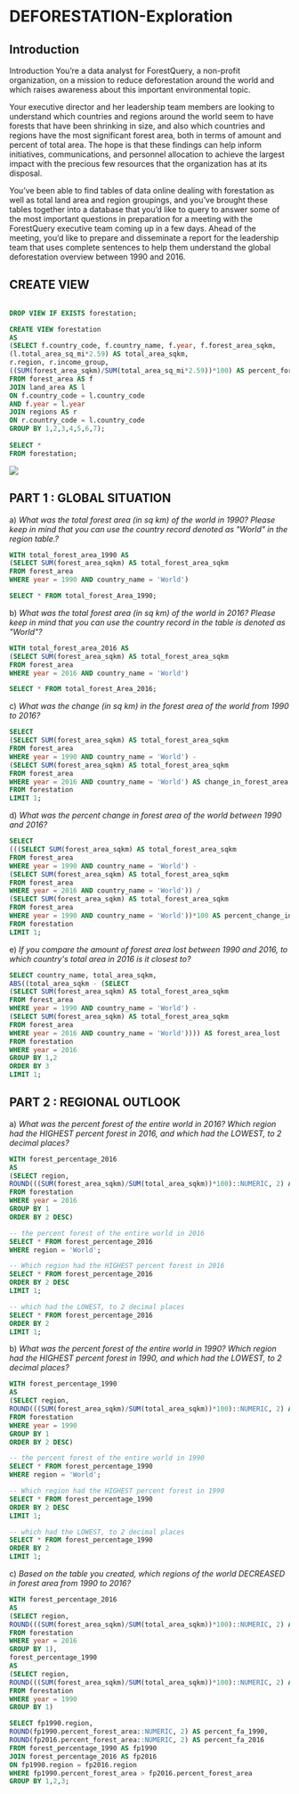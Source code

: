 # DEFORESTATION-Exploration

## Introduction
Introduction
You’re a data analyst for ForestQuery, a non-profit organization, on a mission to reduce deforestation around the world and which raises awareness about this important environmental topic.

Your executive director and her leadership team members are looking to understand which countries and regions around the world seem to have forests that have been shrinking in size, and also which countries and regions have the most significant forest area, both in terms of amount and percent of total area. The hope is that these findings can help inform initiatives, communications, and personnel allocation to achieve the largest impact with the precious few resources that the organization has at its disposal.

You’ve been able to find tables of data online dealing with forestation as well as total land area and region groupings, and you’ve brought these tables together into a database that you’d like to query to answer some of the most important questions in preparation for a meeting with the ForestQuery executive team coming up in a few days. Ahead of the meeting, you’d like to prepare and disseminate a report for the leadership team that uses complete sentences to help them understand the global deforestation overview between 1990 and 2016.

## CREATE VIEW

```sql

DROP VIEW IF EXISTS forestation;

CREATE VIEW forestation  
AS
(SELECT f.country_code, f.country_name, f.year, f.forest_area_sqkm,
(l.total_area_sq_mi*2.59) AS total_area_sqkm,
r.region, r.income_group,
((SUM(forest_area_sqkm)/SUM(total_area_sq_mi*2.59))*100) AS percent_forest 
FROM forest_area AS f
JOIN land_area AS l
ON f.country_code = l.country_code
AND f.year = l.year
JOIN regions AS r
ON r.country_code = l.country_code
GROUP BY 1,2,3,4,5,6,7);
 
SELECT * 
FROM forestation;

```
![](https://github.com/siddhu1132/DEFORESTATION-Exploration/Images/1.png)

## PART 1 : GLOBAL SITUATION

a) _What was the total forest area (in sq km) of the world in 1990? Please keep in mind that you can use the country record denoted as "World" in the region table.?_

```sql
WITH total_forest_area_1990 AS 
(SELECT SUM(forest_area_sqkm) AS total_forest_area_sqkm
FROM forest_area
WHERE year = 1990 AND country_name = 'World')

SELECT * FROM total_forest_Area_1990;
```
b) _What was the total forest area (in sq km) of the world in 2016? Please keep in mind that you can use the country record in the table is denoted as "World"?_

```sql
WITH total_forest_area_2016 AS 
(SELECT SUM(forest_area_sqkm) AS total_forest_area_sqkm
FROM forest_area
WHERE year = 2016 AND country_name = 'World')

SELECT * FROM total_forest_Area_2016;
```
c) _What was the change (in sq km) in the forest area of the world from 1990 to 2016?_

```sql
SELECT 
(SELECT SUM(forest_area_sqkm) AS total_forest_area_sqkm
FROM forest_area
WHERE year = 1990 AND country_name = 'World') - 
(SELECT SUM(forest_area_sqkm) AS total_forest_area_sqkm
FROM forest_area
WHERE year = 2016 AND country_name = 'World') AS change_in_forest_area 
FROM forestation
LIMIT 1;
```

d) _What was the percent change in forest area of the world between 1990 and 2016?_

```sql
SELECT 
(((SELECT SUM(forest_area_sqkm) AS total_forest_area_sqkm
FROM forest_area
WHERE year = 1990 AND country_name = 'World') -
(SELECT SUM(forest_area_sqkm) AS total_forest_area_sqkm
FROM forest_area
WHERE year = 2016 AND country_name = 'World')) /
(SELECT SUM(forest_area_sqkm) AS total_forest_area_sqkm
FROM forest_area
WHERE year = 1990 AND country_name = 'World'))*100 AS percent_change_in_forest_area
FROM forestation
LIMIT 1;
```

e) _If you compare the amount of forest area lost between 1990 and 2016, to which country's total area in 2016 is it closest to?_

```sql
SELECT country_name, total_area_sqkm, 
ABS((total_area_sqkm - (SELECT 
(SELECT SUM(forest_area_sqkm) AS total_forest_area_sqkm
FROM forest_area
WHERE year = 1990 AND country_name = 'World') - 
(SELECT SUM(forest_area_sqkm) AS total_forest_area_sqkm
FROM forest_area
WHERE year = 2016 AND country_name = 'World')))) AS forest_area_lost
FROM forestation
WHERE year = 2016
GROUP BY 1,2
ORDER BY 3
LIMIT 1;
```

## PART 2 : REGIONAL OUTLOOK

a) _What was the percent forest of the entire world in 2016? Which region had the HIGHEST percent forest in 2016, and which had the LOWEST, to 2 decimal places?_

```sql
WITH forest_percentage_2016
AS
(SELECT region, 
ROUND(((SUM(forest_area_sqkm)/SUM(total_area_sqkm))*100)::NUMERIC, 2) AS percent_forest_area
FROM forestation
WHERE year = 2016
GROUP BY 1
ORDER BY 2 DESC)

-- the percent forest of the entire world in 2016
SELECT * FROM forest_percentage_2016
WHERE region = 'World';

-- Which region had the HIGHEST percent forest in 2016
SELECT * FROM forest_percentage_2016
ORDER BY 2 DESC
LIMIT 1;

-- which had the LOWEST, to 2 decimal places
SELECT * FROM forest_percentage_2016
ORDER BY 2
LIMIT 1;
```

b) _What was the percent forest of the entire world in 1990? Which region had the HIGHEST percent forest in 1990, and which had the LOWEST, to 2 decimal places?_

```sql
WITH forest_percentage_1990
AS
(SELECT region, 
ROUND(((SUM(forest_area_sqkm)/SUM(total_area_sqkm))*100)::NUMERIC, 2) AS percent_forest_area
FROM forestation
WHERE year = 1990
GROUP BY 1
ORDER BY 2 DESC)

-- the percent forest of the entire world in 1990
SELECT * FROM forest_percentage_1990
WHERE region = 'World';

-- Which region had the HIGHEST percent forest in 1990
SELECT * FROM forest_percentage_1990
ORDER BY 2 DESC
LIMIT 1;

-- which had the LOWEST, to 2 decimal places
SELECT * FROM forest_percentage_1990
ORDER BY 2
LIMIT 1;
```

c) _Based on the table you created, which regions of the world DECREASED in forest area from 1990 to 2016?_

```sql
WITH forest_percentage_2016
AS
(SELECT region, 
ROUND(((SUM(forest_area_sqkm)/SUM(total_area_sqkm))*100)::NUMERIC, 2) AS percent_forest_area
FROM forestation
WHERE year = 2016
GROUP BY 1),
forest_percentage_1990
AS
(SELECT region, 
ROUND(((SUM(forest_area_sqkm)/SUM(total_area_sqkm))*100)::NUMERIC, 2) AS percent_forest_area
FROM forestation
WHERE year = 1990
GROUP BY 1)

SELECT fp1990.region,
ROUND(fp1990.percent_forest_area::NUMERIC, 2) AS percent_fa_1990,
ROUND(fp2016.percent_forest_area::NUMERIC, 2) AS percent_fa_2016
FROM forest_percentage_1990 AS fp1990
JOIN forest_percentage_2016 AS fp2016
ON fp1990.region = fp2016.region
WHERE fp1990.percent_forest_area > fp2016.percent_forest_area
GROUP BY 1,2,3;
